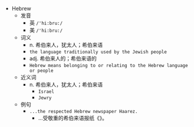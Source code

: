 - Hebrew
  - 发音
    - 英 `/'hi:bru:/`
    - 美 `/'hi:bru:/`
  - 词义
    - n. 希伯来人，犹太人；希伯来语
    - `the language traditionally used by the Jewish people`
    - adj. 希伯来人的；希伯来语的
    - `Hebrew means belonging to or relating to the Hebrew language or people`
  - 近义词
    - n. 希伯来人，犹太人；希伯来语
      - `Israel`
      - `Jewry`
  - 例句
    - `...the respected Hebrew newspaper Haarez.`
      - …受敬重的希伯来语报纸《》。

